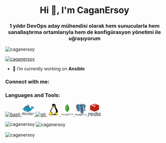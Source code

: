 <h1 align="center">Hi 👋, I'm CaganErsoy</h1>
<h3 align="center">1 yıldır DevOps aday mühendisi olarak hem sunucularla hem sanallaştırma ortamlarıyla hem de konfigürasyon yönetimi ile uğraşıyorum</h3>

<p align="left"> <img src="https://komarev.com/ghpvc/?username=caganersoy&label=Profile%20views&color=0e75b6&style=flat" alt="caganersoy" /> </p>

<p align="left"> <a href="https://github.com/ryo-ma/github-profile-trophy"><img src="https://github-profile-trophy.vercel.app/?username=caganersoy" alt="caganersoy" /></a> </p>

- 🔭 I’m currently working on **Ansible**

<h3 align="left">Connect with me:</h3>
<p align="left">
</p>

<h3 align="left">Languages and Tools:</h3>
<p align="left"> <a href="https://www.gnu.org/software/bash/" target="_blank" rel="noreferrer"> <img src="https://www.vectorlogo.zone/logos/gnu_bash/gnu_bash-icon.svg" alt="bash" width="40" height="40"/> </a> <a href="https://www.docker.com/" target="_blank" rel="noreferrer"> <img src="https://raw.githubusercontent.com/devicons/devicon/master/icons/docker/docker-original-wordmark.svg" alt="docker" width="40" height="40"/> </a> <a href="https://git-scm.com/" target="_blank" rel="noreferrer"> <img src="https://www.vectorlogo.zone/logos/git-scm/git-scm-icon.svg" alt="git" width="40" height="40"/> </a> <a href="https://www.linux.org/" target="_blank" rel="noreferrer"> <img src="https://raw.githubusercontent.com/devicons/devicon/master/icons/linux/linux-original.svg" alt="linux" width="40" height="40"/> </a> <a href="https://www.mongodb.com/" target="_blank" rel="noreferrer"> <img src="https://raw.githubusercontent.com/devicons/devicon/master/icons/mongodb/mongodb-original-wordmark.svg" alt="mongodb" width="40" height="40"/> </a> <a href="https://www.postgresql.org" target="_blank" rel="noreferrer"> <img src="https://raw.githubusercontent.com/devicons/devicon/master/icons/postgresql/postgresql-original-wordmark.svg" alt="postgresql" width="40" height="40"/> </a> <a href="https://redis.io" target="_blank" rel="noreferrer"> <img src="https://raw.githubusercontent.com/devicons/devicon/master/icons/redis/redis-original-wordmark.svg" alt="redis" width="40" height="40"/> </a> </p>

<p><img align="left" src="https://github-readme-stats.vercel.app/api/top-langs?username=caganersoy&show_icons=true&locale=en&layout=compact" alt="caganersoy" /></p>

<p>&nbsp;<img align="center" src="https://github-readme-stats.vercel.app/api?username=caganersoy&show_icons=true&locale=en" alt="caganersoy" /></p>

<p><img align="center" src="https://github-readme-streak-stats.herokuapp.com/?user=caganersoy&" alt="caganersoy" /></p>

